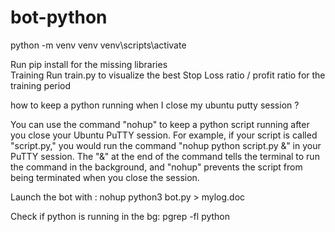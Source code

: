 # bot-python
python -m venv venv
venv\scripts\activate

Run pip install for the missing libraries <br/>
Training 
    Run train.py to visualize the best Stop Loss ratio / profit ratio for the training period<br/>


how to keep a python running when I close my ubuntu putty session ?

You can use the command "nohup" to keep a python script running after you close your Ubuntu PuTTY session. For example, if your script is called "script.py," you would run the command "nohup python script.py &" in your PuTTY session. The "&" at the end of the command tells the terminal to run the command in the background, and "nohup" prevents the script from being terminated when you close the session.

Launch the bot with : 
nohup python3 bot.py > mylog.doc

Check if python is running in the bg:
pgrep -fl python